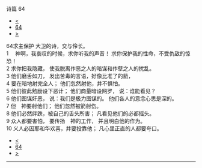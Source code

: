 ﻿





 诗篇 64




* [<](bible/PSA063.md)
* [64](bible/PSA.md)
* [>](bible/PSA065.md)



 
64求主保护 大卫的诗，交与伶长。  
1 　神啊，我哀叹的时候，求你听我的声音！ 求你保护我的性命，不受仇敌的惊恐！  
2 求你把我隐藏， 使我脱离作恶之人的暗谋和作孽之人的扰乱。  
3 他们磨舌如刀， 发出苦毒的言语，好像比准了的箭，  
4 要在暗地射完全人； 他们忽然射他，并不惧怕。  
5 他们彼此勉励设下恶计； 他们商量暗设网罗， 说：谁能看见？  
6 他们图谋奸恶， 说：我们是极力图谋的。 他们各人的意念心思是深的。     
7 但　神要射他们； 他们忽然被箭射伤。  
8 他们必然绊跌，被自己的舌头所害； 凡看见他们的必都摇头。  
9 众人都要害怕， 要传扬　神的工作， 并且明白他的作为。     
10 义人必因耶和华欢喜，并要投靠他； 凡心里正直的人都要夸口。 
* [<](bible/PSA063.md)
* [64](bible/PSA.md)
* [>](bible/PSA065.md)





---









